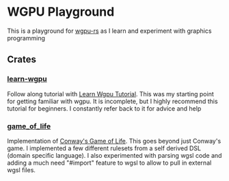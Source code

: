 # WGPU Playground

This is a playground for [wgpu-rs](https://github.com/gfx-rs/wgpu) as I learn and experiment with graphics programming

## Crates

### [learn-wgpu](crates/learn_wgpu/README.md)

Follow along tutorial with [Learn Wgpu Tutorial](https://sotrh.github.io/learn-wgpu/). This was my starting point for getting familiar with wgpu. It is incomplete, but I highly recommend this tutorial for beginners. I constantly refer back to it for advice and help

### [game_of_life](crates/game_of_life_sim/README.md)

Implementation of [Conway's Game of Life](https://en.wikipedia.org/wiki/Conway%27s_Game_of_Life). This goes beyond just Conway's game. I implemented a few different rulesets from a self derived DSL (domain specific language). I also experimented with parsing wgsl code and adding a much need "#import" feature to wgsl to allow to pull in external wgsl files.
